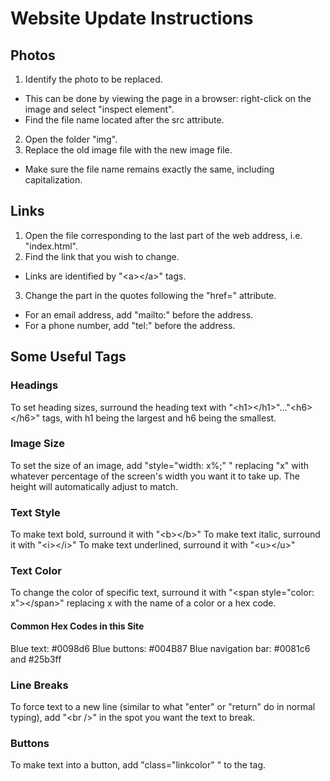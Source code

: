 # Website Update Instructions

## Photos
1. Identify the photo to be replaced.
  - This can be done by viewing the page in a browser: right-click on the image and select "inspect element".
  - Find the file name located after the src attribute.
2. Open the folder "img".
3. Replace the old image file with the new image file.
  - Make sure the file name remains exactly the same, including capitalization. 
## Links
1. Open the file corresponding to the last part of the web address, i.e. "index.html".
2. Find the link that you wish to change.
  - Links are identified by "\<a>\</a>" tags.
3. Change the part in the quotes following the "href=" attribute.
  - For an email address, add "mailto:" before the address.
  - For a phone number, add "tel:" before the address.
## Some Useful Tags
### Headings
To set heading sizes, surround the heading text with "\<h1>\</h1>"..."\<h6>\</h6>" tags, with h1 being the largest and h6 being the smallest.
### Image Size
To set the size of an image, add "style="width: x%;" " replacing "x" with whatever percentage of the screen's width you want it to take up. The height will automatically adjust to match.
### Text Style
To make text bold, surround it with "\<b>\</b>"
To make text italic, surround it with "\<i>\</i>"
To make text underlined, surround it with "\<u>\</u>"
### Text Color
To change the color of specific text, surround it with "\<span style="color: x">\</span>" replacing x with the name of a color or a hex code.
#### Common Hex Codes in this Site
Blue text: #0098d6
Blue buttons: #004B87
Blue navigation bar: #0081c6 and #25b3ff
### Line Breaks
To force text to a new line (similar to what "enter" or "return" do in normal typing), add "\<br />" in the spot you want the text to break.
### Buttons
To make text into a button, add "class="linkcolor" " to the tag.